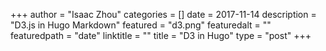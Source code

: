 +++
author = "Isaac Zhou"
categories = []
date = 2017-11-14
description = "D3.js in Hugo Markdown"
featured = "d3.png"
featuredalt = ""
featuredpath = "date"
linktitle = ""
title = "D3 in Hugo"
type = "post"
+++

